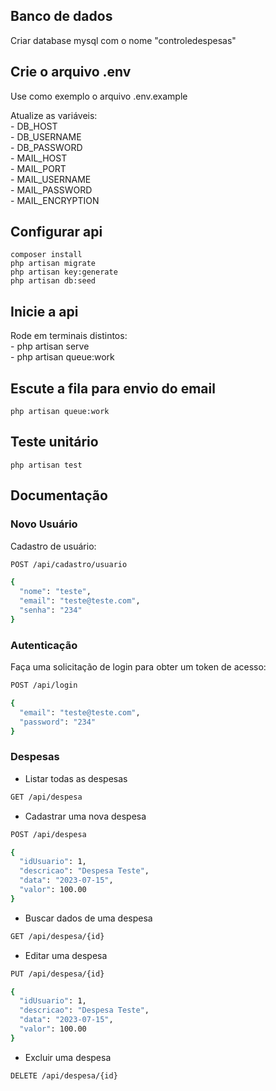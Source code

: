 
## Banco de dados
Criar database mysql com o nome "controledespesas"

## Crie o arquivo .env
Use como exemplo o arquivo .env.example<br>

Atualize as variáveis:<br>
    - DB_HOST<br>
    - DB_USERNAME<br>
    - DB_PASSWORD<br>
    - MAIL_HOST<br>
    - MAIL_PORT<br>
    - MAIL_USERNAME<br>
    - MAIL_PASSWORD<br>
    - MAIL_ENCRYPTION<br>

## Configurar api
    composer install
    php artisan migrate
    php artisan key:generate
    php artisan db:seed


## Inicie a api
Rode em terminais distintos:<br>
    - php artisan serve<br>
    - php artisan queue:work<br>

## Escute a fila para envio do email
    php artisan queue:work
    
## Teste unitário
    php artisan test


## Documentação

### Novo Usuário
Cadastro de usuário:

```bash
POST /api/cadastro/usuario

{
  "nome": "teste",
  "email": "teste@teste.com",
  "senha": "234"
}
```

### Autenticação
Faça uma solicitação de login para obter um token de acesso:

```bash
POST /api/login

{
  "email": "teste@teste.com",
  "password": "234"
}
```

### Despesas

- Listar todas as despesas

```bash
GET /api/despesa
```

- Cadastrar uma nova despesa
```bash
POST /api/despesa

{
  "idUsuario": 1,
  "descricao": "Despesa Teste",
  "data": "2023-07-15",
  "valor": 100.00
}
```

- Buscar dados de uma despesa
```bash
GET /api/despesa/{id}
```

- Editar uma despesa
```bash
PUT /api/despesa/{id}

{
  "idUsuario": 1,
  "descricao": "Despesa Teste",
  "data": "2023-07-15",
  "valor": 100.00
}
```

- Excluir uma despesa
```bash
DELETE /api/despesa/{id}
```
    
 

